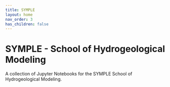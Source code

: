 ```yaml
---
title: SYMPLE
layout: home
nav_order: 3
has_children: false
---
```


# SYMPLE - School of Hydrogeological Modeling

A collection of Jupyter Notebooks for the SYMPLE School of Hydrogeological Modeling.
